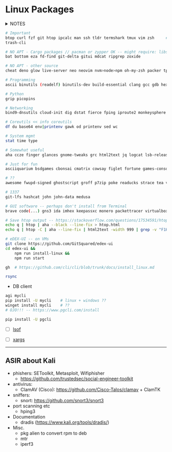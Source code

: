 # Linux Packages

<details>
<summary>NOTES</summary>

- This list was originally curated for a WSL Ubuntu system and it may be `apt`-centric to some extent.
- That being said, `apt` is fairly limited thus `pacman` and `yay` may provide some packages unavailable otherwise.
- Without `pacman`, some packages should be installed via `cargo`, meaning that [Rust](https://www.rust-lang.org/tools/install) must be installed.
- Certain packages have to be installed using other sorts of package managers, such `pip` or `npm`.
- In the future I may add documentation for other distros' package managers like `zypper` or `dnf`.
- **This list will forever be incomplete.**

</details>

```bash
# Important
btop curl fzf git htop ipcalc man ssh tldr termshark tmux vim zsh     # scp sftp
trash-cli

# NO APT - Cargo packages // pacman or zypper OK -- might require: libssl-dev pkg-config
bat bottom eza fd-find git-delta gitui mdcat ripgrep zoxide

# NO APT - other source
cheat deno glow live-server neo neovim nvm>node>npm oh-my-zsh packer tpm

# Programming
ascii binutils (readelf) binutils-dev build-essential clang gcc gdb hexyl manpages-posix-dev make ncurses-term python-is-python3 python3-pip python3-venv unicode   # lldb - okteta termit

# Python
grip picopins

# Networking
bind9-dnsutils cloud-init dig dstat fierce fping iproute2 monkeysphere netdiscover net-tools netcat-openbsd ncat nmap openssl speedtest-cli whois

# Coreutils << info coreutils
df du base64 env|printenv gawk od printenv sed wc

# System mgmt
stat time type

# Somewhat useful
aha ccze finger glances gnome-tweaks grc html2text jq logcat lsb-release lscpu mdp mysql-client mysql-server neofetch progress taskwarrior timewarrior tree who wslu xclip zshmisc

# Just for fun
asciiquarium bsdgames cbonsai cmatrix cowsay figlet fortune games-console games-rogue lavat-git lolcat oneko pacvim

# ??
awesome fwupd-signed ghostscript groff p7zip poke readucks strace tea visualboyadvance watch wget wsl xxd yes youtube-dl

# 1337
git-lfs hashcat john john-data medusa

# GUI software -- perhaps don't install from Terminal
brave code(...) gns3 ida imhex keepassxc monero packettracer virtualbox wireshark
```

```bash
# Save htop output -- https://stackoverflow.com/questions/17534591/htop-output-to-human-readable-file/30224271#30224271
echo q | htop | aha --black --line-fix > htop.html
echo q | htop -C | aha --line-fix | html2text -width 999 | grep -v "F1Help\|xml version=" > ~/htop-output01.txt
```

```bash
# eDEX-UI -- on VMs
git clone https://github.com/GitSquared/edex-ui
cd edex-ui &&
    npm run install-linux &&
    npm run start
```

<!-- - ASIR: DNS...

```bash
ping fping; host dig nslookup tlslookup

```

- Linux Desktop (Pop)

```bash
agi fancontrol          # ...
apt show collectd-core


``` -->


```bash
gh  # https://github.com/cli/cli/blob/trunk/docs/install_linux.md

rsync

```

- DB client

```bash
agi mycli
pip install -U mycli    # linux + windows ??
winget install mycli    # ??
# OJO!!! -- https://www.pgcli.com/install

pip install -U pgcli
```

- [ ] [lsof](https://www.youtube.com/watch?v=CyC4_YPfxRc) <!-- @Navek -->
- [ ] [xargs](https://www.youtube.com/watch?v=HK1wAV9x4-A) <!-- @TomNomNom -->


---

## ASIR about Kali

- phishers: SEToolkit, Metasploit, Wifiphisher
    - https://github.com/trustedsec/social-engineer-toolkit
- antivirus:
    - ClamAV (Cisco): https://github.com/Cisco-Talos/clamav + ClamTK
- sniffers:
    - snort: https://github.com/snort3/snort3
- port scanning etc
    - hping3
- Documentation
    - dradis (https://www.kali.org/tools/dradis/)
- Misc.
  - pkg alien to convert rpm to deb
  - mtr
  - iperf3
